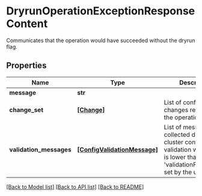 # DryrunOperationExceptionResponseContent

Communicates that the operation would have succeeded without the dryrun flag.

## Properties
Name | Type | Description | Notes
------------ | ------------- | ------------- | -------------
**message** | **str** |  | [optional] 
**change_set** | [**[Change]**](Change.md) | List of configuration changes requested by the operation. | [optional] 
**validation_messages** | [**[ConfigValidationMessage]**](ConfigValidationMessage.md) | List of messages collected during cluster config validation whose level is lower than the &#39;validationFailureLevel&#39; set by the user. | [optional] 

[[Back to Model list]](../README.md#documentation-for-models) [[Back to API list]](../README.md#documentation-for-api-endpoints) [[Back to README]](../README.md)


